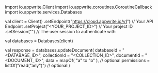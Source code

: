 import io.appwrite.Client
import io.appwrite.coroutines.CoroutineCallback
import io.appwrite.services.Databases

val client = Client()
    .setEndpoint("https://cloud.appwrite.io/v1") // Your API Endpoint
    .setProject("&lt;YOUR_PROJECT_ID&gt;") // Your project ID
    .setSession("") // The user session to authenticate with

val databases = Databases(client)

val response = databases.updateDocument(
    databaseId = "<DATABASE_ID>",
    collectionId = "<COLLECTION_ID>",
    documentId = "<DOCUMENT_ID>",
    data = mapOf( "a" to "b" ), // optional
    permissions = listOf("read("any")") // optional
)
